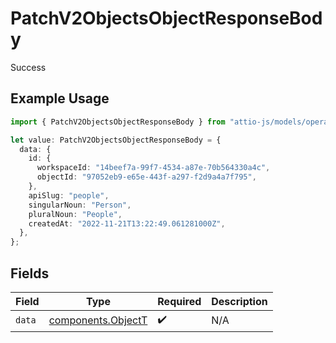 # PatchV2ObjectsObjectResponseBody

Success

## Example Usage

```typescript
import { PatchV2ObjectsObjectResponseBody } from "attio-js/models/operations";

let value: PatchV2ObjectsObjectResponseBody = {
  data: {
    id: {
      workspaceId: "14beef7a-99f7-4534-a87e-70b564330a4c",
      objectId: "97052eb9-e65e-443f-a297-f2d9a4a7f795",
    },
    apiSlug: "people",
    singularNoun: "Person",
    pluralNoun: "People",
    createdAt: "2022-11-21T13:22:49.061281000Z",
  },
};
```

## Fields

| Field                                                    | Type                                                     | Required                                                 | Description                                              |
| -------------------------------------------------------- | -------------------------------------------------------- | -------------------------------------------------------- | -------------------------------------------------------- |
| `data`                                                   | [components.ObjectT](../../models/components/objectt.md) | :heavy_check_mark:                                       | N/A                                                      |
